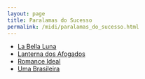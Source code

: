 ```yaml
---
layout: page
title: Paralamas do Sucesso
permalink: /midi/paralamas_do_sucesso.html
---
```


* [La Bella Luna](https://objectstorage.sa-saopaulo-1.oraclecloud.com/n/grwdgud0delr/b/victor3d.com.br/o/midi%2Fla_bella_luna.mid)
* [Lanterna dos Afogados](https://objectstorage.sa-saopaulo-1.oraclecloud.com/n/grwdgud0delr/b/victor3d.com.br/o/midi%2Flanterna.mid)
* [Romance Ideal](https://objectstorage.sa-saopaulo-1.oraclecloud.com/n/grwdgud0delr/b/victor3d.com.br/o/midi%2Fromideal.mid)
* [Uma Brasileira](https://objectstorage.sa-saopaulo-1.oraclecloud.com/n/grwdgud0delr/b/victor3d.com.br/o/midi%2Fuma_brasileira.mid)